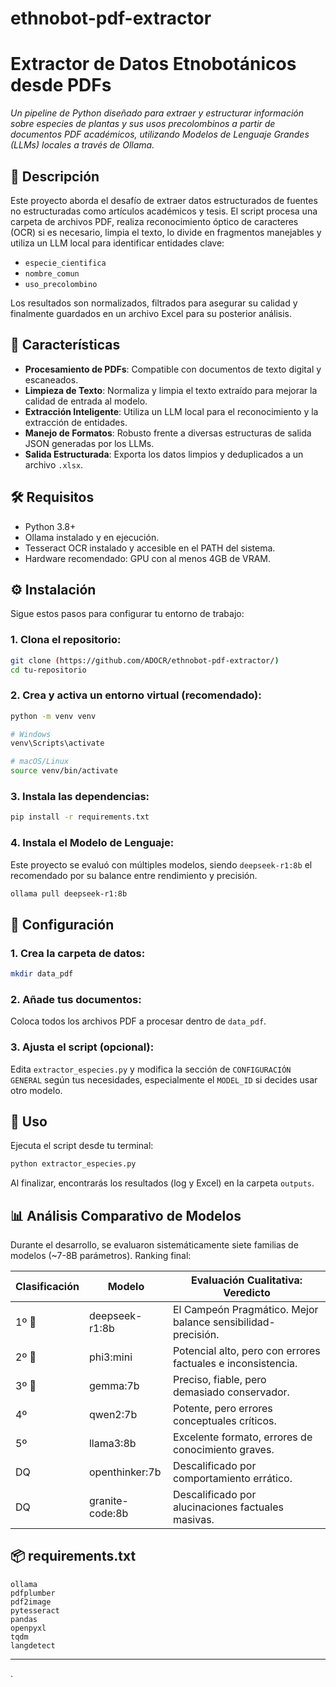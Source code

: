 # ethnobot-pdf-extractor
# Extractor de Datos Etnobotánicos desde PDFs

*Un pipeline de Python diseñado para extraer y estructurar información sobre especies de plantas y sus usos precolombinos a partir de documentos PDF académicos, utilizando Modelos de Lenguaje Grandes (LLMs) locales a través de Ollama.*

## 📖 Descripción

Este proyecto aborda el desafío de extraer datos estructurados de fuentes no estructuradas como artículos académicos y tesis. El script procesa una carpeta de archivos PDF, realiza reconocimiento óptico de caracteres (OCR) si es necesario, limpia el texto, lo divide en fragmentos manejables y utiliza un LLM local para identificar entidades clave:

- `especie_cientifica`
- `nombre_comun`
- `uso_precolombino`

Los resultados son normalizados, filtrados para asegurar su calidad y finalmente guardados en un archivo Excel para su posterior análisis.

## 🌟 Características

- **Procesamiento de PDFs**: Compatible con documentos de texto digital y escaneados.
- **Limpieza de Texto**: Normaliza y limpia el texto extraído para mejorar la calidad de entrada al modelo.
- **Extracción Inteligente**: Utiliza un LLM local para el reconocimiento y la extracción de entidades.
- **Manejo de Formatos**: Robusto frente a diversas estructuras de salida JSON generadas por los LLMs.
- **Salida Estructurada**: Exporta los datos limpios y deduplicados a un archivo `.xlsx`.

## 🛠️ Requisitos

- Python 3.8+
- Ollama instalado y en ejecución.
- Tesseract OCR instalado y accesible en el PATH del sistema.
- Hardware recomendado: GPU con al menos 4GB de VRAM.

## ⚙️ Instalación

Sigue estos pasos para configurar tu entorno de trabajo:

### 1. Clona el repositorio:

```bash
git clone (https://github.com/ADOCR/ethnobot-pdf-extractor/)
cd tu-repositorio
```

### 2. Crea y activa un entorno virtual (recomendado):

```bash
python -m venv venv

# Windows
venv\Scripts\activate

# macOS/Linux
source venv/bin/activate
```

### 3. Instala las dependencias:

```bash
pip install -r requirements.txt
```

### 4. Instala el Modelo de Lenguaje:

Este proyecto se evaluó con múltiples modelos, siendo `deepseek-r1:8b` el recomendado por su balance entre rendimiento y precisión.

```bash
ollama pull deepseek-r1:8b
```

## 🔧 Configuración

### 1. Crea la carpeta de datos:

```bash
mkdir data_pdf
```

### 2. Añade tus documentos:

Coloca todos los archivos PDF a procesar dentro de `data_pdf`.

### 3. Ajusta el script (opcional):

Edita `extractor_especies.py` y modifica la sección de `CONFIGURACIÓN GENERAL` según tus necesidades, especialmente el `MODEL_ID` si decides usar otro modelo.

## 🚀 Uso

Ejecuta el script desde tu terminal:

```bash
python extractor_especies.py
```

Al finalizar, encontrarás los resultados (log y Excel) en la carpeta `outputs`.

## 📊 Análisis Comparativo de Modelos

Durante el desarrollo, se evaluaron sistemáticamente siete familias de modelos (\~7-8B parámetros). Ranking final:

| Clasificación | Modelo          | Evaluación Cualitativa: Veredicto                            |
| ------------- | --------------- | ------------------------------------------------------------ |
| 1º 🥇         | deepseek-r1:8b  | El Campeón Pragmático. Mejor balance sensibilidad-precisión. |
| 2º 🥈         | phi3\:mini      | Potencial alto, pero con errores factuales e inconsistencia. |
| 3º 🥉         | gemma:7b        | Preciso, fiable, pero demasiado conservador.                 |
| 4º            | qwen2:7b        | Potente, pero errores conceptuales críticos.                 |
| 5º            | llama3:8b       | Excelente formato, errores de conocimiento graves.           |
| DQ            | openthinker:7b  | Descalificado por comportamiento errático.                   |
| DQ            | granite-code:8b | Descalificado por alucinaciones factuales masivas.           |

## 📦 requirements.txt

```text
ollama
pdfplumber
pdf2image
pytesseract
pandas
openpyxl
tqdm
langdetect
```

---

.

